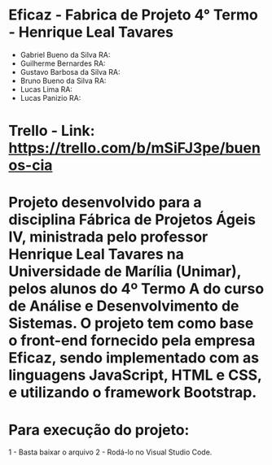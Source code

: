 # Eficaz - Fabrica de Projeto 4° Termo - Henrique Leal Tavares

- Gabriel Bueno da Silva RA:
- Guilherme Bernardes RA:
- Gustavo Barbosa da Silva RA:
- Bruno Bueno da Silva RA:
- Lucas Lima RA:
- Lucas Panizio RA:

# Trello - Link: https://trello.com/b/mSiFJ3pe/buenos-cia

# Projeto desenvolvido para a disciplina Fábrica de Projetos Ágeis IV, ministrada pelo professor Henrique Leal Tavares na Universidade de Marília (Unimar), pelos alunos do 4º Termo A do curso de Análise e Desenvolvimento de Sistemas. O projeto tem como base o front-end fornecido pela empresa Eficaz, sendo implementado com as linguagens JavaScript, HTML e CSS, e utilizando o framework Bootstrap. 

# Para execução do projeto: 
1 - Basta baixar o arquivo
2 - Rodá-lo no Visual Studio Code.
